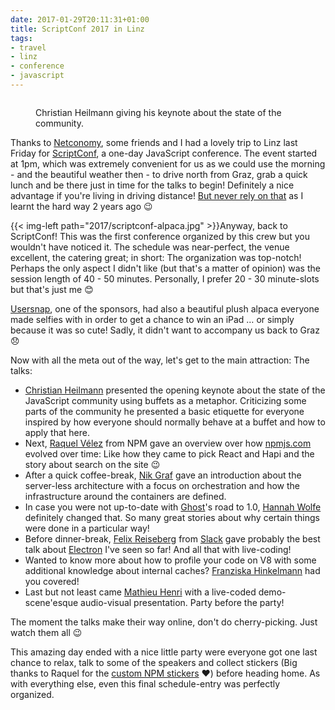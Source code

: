 ```yaml
---
date: 2017-01-29T20:11:31+01:00
title: ScriptConf 2017 in Linz
tags:
- travel
- linz
- conference
- javascript
---
```


<figure>
<img src="/media/2017/scriptconf-heilmann.jpg" alt="" />
<figcaption><p>Christian Heilmann giving his keynote about the state of the community.</p></figcaption>
</figure>

Thanks to [Netconomy][], some friends and I had a lovely trip to Linz last
Friday for [ScriptConf][], a one-day JavaScript conference. The event started at
1pm, which was extremely convenient for us as we could use the morning - and the
beautiful weather then - to drive north from Graz, grab a quick lunch and be
there just in time for the talks to begin!  Definitely a nice advantage if
you're living in driving distance! [But never rely on that][fp] as I learnt the
hard way 2 years ago 😉

{{< img-left path="2017/scriptconf-alpaca.jpg" >}}Anyway, back to ScriptConf!
This was the first conference organized by this crew but you wouldn't have
noticed it. The schedule was near-perfect, the venue excellent, the catering
great; in short: The organization was top-notch!  Perhaps the only aspect I
didn't like (but that's a matter of opinion) was the session length of 40 - 50
minutes. Personally, I prefer 20 - 30 minute-slots but that's just me 😊

[Usersnap][], one of the sponsors, had also a beautiful plush alpaca everyone
made selfies with in order to get a chance to win an iPad … or simply because it
was so cute! Sadly, it didn't want to accompany us back to Graz 😞

Now with all the meta out of the way, let's get to the main attraction: The
talks:

* [Christian Heilmann][] presented the opening keynote about the state of the
  JavaScript community using buffets as a metaphor. Criticizing some parts of
  the community he presented a basic etiquette for everyone inspired by how
  everyone should normally behave at a buffet and how to apply that here.
* Next, [Raquel Vélez][] from NPM gave an overview over how [npmjs.com][]
  evolved over time: Like how they came to pick React and Hapi and the story
  about search on the site 😉
* After a quick coffee-break, [Nik Graf][] gave an introduction about the
  server-less architecture with a focus on orchestration and how the
  infrastructure around the containers are defined.
* In case you were not up-to-date with [Ghost][]'s road to 1.0, [Hannah Wolfe][]
  definitely changed that. So many great stories about why certain things were
  done in a particular way!
* Before dinner-break, [Felix Reiseberg][] from [Slack][] gave probably the best
  talk about [Electron][] I've seen so far! And all that with live-coding!
* Wanted to know more about how to profile your code on V8 with some additional
  knowledge about internal caches? [Franziska Hinkelmann][] had you covered!
* Last but not least came [Mathieu Henri][] with a live-coded demo-scene'esque
  audio-visual presentation. Party before the party!

The moment the talks make their way online, don't do cherry-picking. Just watch
them all 😉

This amazing day ended with a nice little party were everyone got one last
chance to relax, talk to some of the speakers and collect stickers (Big thanks
to Raquel for the [custom NPM stickers][] ❤️) before heading home. As with
everything else, even this final schedule-entry was perfectly organized.


[scriptconf]: https://scriptconf.org/
[fp]: https://zerokspot.com/weblog/2015/11/08/a-foggy-flightplan/
[Christian Heilmann]: https://www.christianheilmann.com/
[Raquel Vélez]: http://rckbt.me/
[nik graf]: http://www.nikgraf.com/
[netconomy]: https://netconomy.net
[hannah wolfe]: https://twitter.com/ErisDS
[felix reiseberg]: https://felixrieseberg.com/
[franziska hinkelmann]: https://twitter.com/fhinkel
[mathieu henri]: http://www.p01.org/
[ghost]: https://ghost.org/
[slack]: https://slack.com
[npmjs.com]: https://npmjs.com
[usersnap]: https://usersnap.com/
[electron]: http://electron.atom.io/
[custom npm stickers]: https://twitter.com/rockbot/status/824952328319021056
